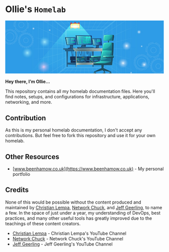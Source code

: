 # Ollie's `Homelab`

![Homelab Banner](assets/media/banner.png)

**Hey there, I’m Ollie...**

This repository contains all my homelab documentation files. Here you'll find notes, setups, and configurations for infrastructure, applications, networking, and more.

## Contribution

As this is my personal homelab documentation, I don't accept any contributions. But feel free to fork this repository and use it for your own homelab.

## Other Resources

- [www.beenhamow.co.uk](https://www.beenhamow.co.uk) - My personal portfolio

## Credits

None of this would be possible without the content produced and maintained by [Christian Lempa](https://christianlempa.de), [Network Chuck](https://www.networkchuck.com), and [Jeff Geerling](https://www.jeffgeerling.com), to name a few. In the space of just under a year, my understanding of DevOps, best practices, and many other useful tools has greatly improved due to the teachings of these content creators. 

- [Christian Lempa](https://www.youtube.com/@christianlempa) - Christian Lempa's YouTube Channel
- [Network Chuck](https://www.youtube.com/@networkchuck) - Network Chuck's YouTube Channel
- [Jeff Geerling](https://www.youtube.com/@jeffgeerling) - Jeff Geerling's YouTube Channel